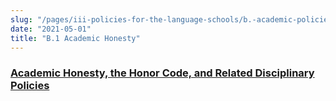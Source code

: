 ```yaml
---
slug: "/pages/iii-policies-for-the-language-schools/b.-academic-policies/b.1-academic-honesty"
date: "2021-05-01"
title: "B.1 Academic Honesty"
---
```


### [Academic Honesty, the Honor Code, and Related Disciplinary Policies](http://www.middlebury.edu/pages/ii-ug-college-policies/ug-policies/academics/acad-honesty)
